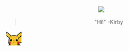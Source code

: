 <div align="center">
<img src="https://media.tenor.com/L4TD4MWFy40AAAAj/kirby.gif"> 

> "Hi!" -Kirby
</div>

<img src="Pikachu wave.gif" width="40px"> 
<!--
**FeMeNiKi/FeMeNiKi** is a ✨ _special_ ✨ repository because its `README.md` (this file) appears on your GitHub profile.

Here are some ideas to get you started:

- 🔭 I’m currently working on ...
- 🌱 I’m currently learning ...
- 👯 I’m looking to collaborate on ...
- 🤔 I’m looking for help with ...
- 💬 Ask me about ...
- 📫 How to reach me: ...
- 😄 Pronouns: ...
- ⚡ Fun fact: ...
-->
